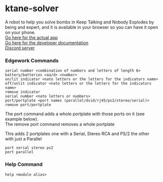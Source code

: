 # ktane-solver

A robot to help you solve bombs in Keep Talking and Nobody Explodes by being and expert, and it is available in your browser so you can have it open on your phone.
<br>
[Go here for the actual app](https://mrmelon54.github.io/ktane-solver/)
<br>
[Go here for the developer documentation](https://mrmelon54.github.io/ktane-solver/docs.html)
<br>
[Discord server](https://discord.gg/RubcXSQ)

### Edgework Commands
```
serial number <combination of numbers and letters of length 6>
battery/batteries <aa/d> <number>
on/lit indicator <nato letters or the letters for the indicators name>
off/unlit indicator <nato letters or the letters for the indicators name>
remove indicator
serial number <nato letters or numbers>
port/portplate <port names (parallel/dvid/rj45/ps2/stereo/serial)>
remove port/portplate
```

The port command adds a whole portplate with those ports on it (see example below).<br>
The remove port command removes a whole portplate

This adds 2 portplates one with a Serial, Stereo RCA and PS/2 the other with just a Parallel
```
port serial stereo ps2
port parallel
```

### Help Command
```
help <module alias>
```
